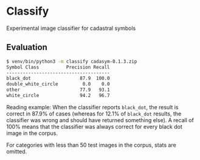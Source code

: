 # Classify

Experimental image classifier for cadastral symbols


## Evaluation

```sh
$ venv/bin/python3 -m classify cadasym-0.1.3.zip
Symbol Class          Precision Recall
--------------------------------------
black_dot                  87.9  100.0
double_white_circle         0.0    0.0
other                      77.9   93.1
white_circle               94.2   96.7
```

Reading example: When the classifier reports `black_dot`, the result is correct
in 87.9% of cases (whereas for 12.1% of `black_dot` results, the classifier
was wrong and should have returned something else). A recall of 100%
means that the classifier was always correct for every black dot image
in the corpus.

For categories with less than 50 test images in the corpus, stats are omitted.
